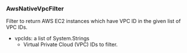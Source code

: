 ### AwsNativeVpcFilter
Filter to return AWS EC2 instances which have VPC ID in the given list of VPC IDs.

- vpcIds: a list of System.Strings
  - Virtual Private Cloud (VPC) IDs to filter.
